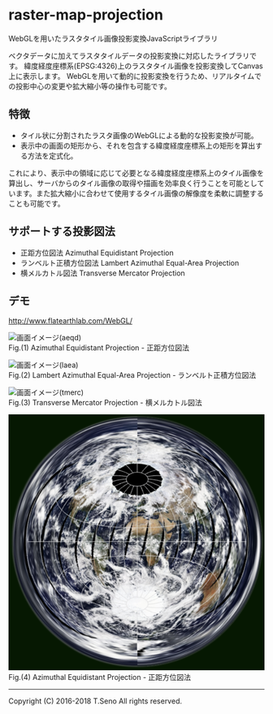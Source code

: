 raster-map-projection
==============
WebGLを用いたラスタタイル画像投影変換JavaScriptライブラリ

ベクタデータに加えてラスタタイルデータの投影変換に対応したライブラリです。
緯度経度座標系(EPSG:4326)上のラスタタイル画像を投影変換してCanvas上に表示します。
WebGLを用いて動的に投影変換を行うため、リアルタイムでの投影中心の変更や拡大縮小等の操作も可能です。

特徴
-----
* タイル状に分割されたラスタ画像のWebGLによる動的な投影変換が可能。
* 表示中の画面の矩形から、それを包含する緯度経度座標系上の矩形を算出する方法を定式化。

これにより、表示中の領域に応じて必要となる緯度経度座標系上のタイル画像を算出し、サーバからのタイル画像の取得や描画を効率良く行うことを可能としています。また拡大縮小に合わせて使用するタイル画像の解像度を柔軟に調整することも可能です。


サポートする投影図法
-----
* 正距方位図法 Azimuthal Equidistant Projection
* ランベルト正積方位図法 Lambert Azimuthal Equal-Area Projection
* 横メルカトル図法 Transverse Mercator Projection


デモ
-----
http://www.flatearthlab.com/WebGL/

![画面イメージ(aeqd)](docs/sample-aeqd-tokyo.png)  
Fig.(1) Azimuthal Equidistant Projection - 正距方位図法

![画面イメージ(laea)](docs/sample-laea-tokyo.png)  
Fig.(2) Lambert Azimuthal Equal-Area Projection - ランベルト正積方位図法

![画面イメージ(tmerc)](docs/sample-tmerc-tokyo.png)  
Fig.(3) Transverse Mercator Projection - 横メルカトル図法

![画面イメージ(aeqd)](docs/aeqd-MODIS-00.png)  
Fig.(4) Azimuthal Equidistant Projection - 正距方位図法

----
Copyright (C) 2016-2018 T.Seno All rights reserved.
